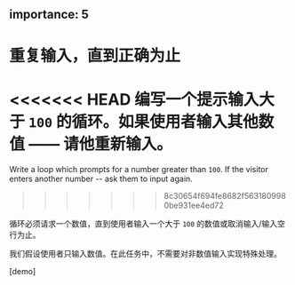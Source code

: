 importance: 5
---

# 重复输入，直到正确为止

<<<<<<< HEAD
编写一个提示输入大于 `100` 的循环。如果使用者输入其他数值 —— 请他重新输入。
=======
Write a loop which prompts for a number greater than `100`. If the visitor enters another number -- ask them to input again.
>>>>>>> 8c30654f694fe8682f5631809980be931ee4ed72

循环必须请求一个数值，直到使用者输入一个大于 `100` 的数值或取消输入/输入空行为止。

我们假设使用者只输入数值。在此任务中，不需要对非数值输入实现特殊处理。

[demo]
